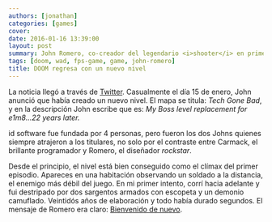```yaml
---
authors: [jonathan]
categories: [games]
cover:
date: 2016-01-16 13:39:00
layout: post
summary: John Romero, co-creador del legendario <i>shooter</i> en primera persona de id software ha vuelto a su obra maestra creando por primera vez un nuevo nivel para el juego original en más de 20 años.
tags: [doom, wad, fps-game, game, john-romero]
title: DOOM regresa con un nuevo nivel
---
```


La noticia llegó a través de [Twitter](https://twitter.com/romero/status/688054778790834176). Casualmente el día 15 de enero, John anunció que había creado un nuevo nivel. El mapa se titula: _Tech Gone Bad_, y en la descripción John escribe que es: _My Boss level replacement for e1m8…22 years later._

id software fue fundada por 4 personas, pero fueron los dos Johns quienes siempre atrajeron a los titulares, no solo por el contraste entre Carmack, el brillante programador y Romero, el diseñador _rockstar_.

Desde el principio, el nivel está bien conseguido como el clímax del primer episodio. Apareces en una habitación observando un soldado a la distancia, el enemigo más débil del juego. En mi primer intento, corrí hacia adelante y fui destripado por dos sargentos armados con escopeta y un demonio camuflado. Veintidós años de elaboración y todo había durado segundos. El mensaje de Romero era claro: [Bienvenido de nuevo](https://www.flickr.com/photos/jonathan_zuniga/25541442792/in/album-72157665543500781/).

